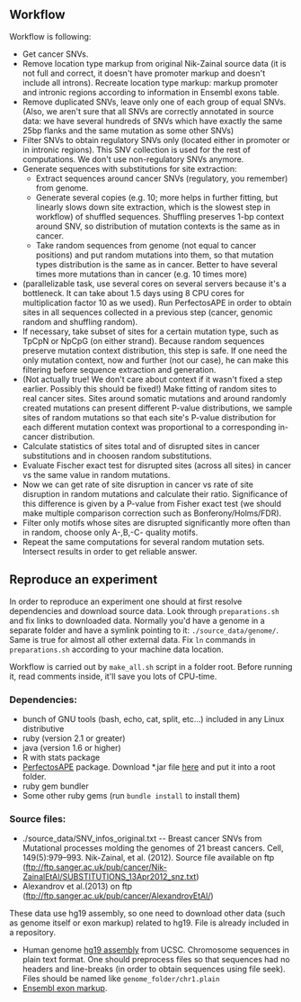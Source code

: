 ## Workflow
Workflow is following:
* Get cancer SNVs.
* Remove location type markup from original Nik-Zainal source data (it is not full and correct, it doesn't have promoter markup and doesn't include all introns). Recreate location type markup: markup promoter and intronic regions according to information in Ensembl exons table.
* Remove duplicated SNVs, leave only one of each group of equal SNVs. (Also, we aren't sure that all SNVs are correctly annotated in source data: we have several hundreds of SNVs which have exactly the same 25bp flanks and the same mutation as some other SNVs)
* Filter SNVs to obtain regulatory SNVs only (located either in promoter or in intronic regions). This SNV collection is used for the rest of computations. We don't use non-regulatory SNVs anymore.
* Generate sequences with substitutions for site extraction:
    * Extract sequences around cancer SNVs (regulatory, you remember) from genome.
    * Generate several copies (e.g. 10; more helps in further fitting, but linearly slows down site extraction, which is the slowest step in workflow) of shuffled sequences. Shuffling preserves 1-bp context around SNV, so distribution of mutation contexts is the same as in cancer.
    * Take random sequences from genome (not equal to cancer positions) and put random mutations into them, so that mutation types distribution is the same as in cancer. Better to have several times more mutations than in cancer (e.g. 10 times more)
* (parallelizable task, use several cores on several servers because it's a bottleneck. It can take about 1.5 days using 8 CPU cores for multiplication factor 10 as we used). Run PerfectosAPE in order to obtain sites in all sequences collected in a previous step (cancer, genomic random and shuffling random).
* If necessary, take subset of sites for a certain mutation type, such as TpCpN or NpCpG (on either strand). Because random sequences preserve mutation context distribution, this step is safe. If one need the only mutation context, now and further (not our case), he can make this filtering before sequence extraction and generation.
* (Not actually true! We don't care about context if it wasn't fixed a step earlier. Possibly this should be fixed!) Make fitting of random sites to real cancer sites. Sites around somatic mutations and around randomly created mutations can present different P-value distributions, we sample sites of random mutations so that each site's P-value distribution for each different mutation context was proportional to a corresponding in-cancer distribution.
* Calculate statistics of sites total and of disrupted sites in cancer substitutions and in choosen random substitutions. 
* Evaluate Fischer exact test for disrupted sites (across all sites) in cancer vs the same value in random mutations.
* Now we can get rate of site disruption in cancer vs rate of site disruption  in random mutations and calculate their ratio. Significance of this difference is given by a P-value from Fisher exact test (we should make multiple comparison correction such as Bonferony/Holms/FDR).
* Filter only motifs whose sites are disrupted significantly more often than in random, choose only A-,B,-C- quality motifs.
* Repeat the same computations for several random mutation sets. Intersect results in order to get reliable answer.

## Reproduce an experiment
In order to reproduce an experiment one should at first resolve dependencies and download source data. Look through `preparations.sh` and fix links to downloaded data. Normally you'd have a genome in a separate folder and have a symlink pointing to it: `./source_data/genome/`. Same is true for almost all other external data. Fix `ln` commands in `preparations.sh` according to your machine data location.

Workflow is carried out by `make_all.sh` script in a folder root. Before running it, read comments inside, it'll save you lots of CPU-time.

### Dependencies:
* bunch of GNU tools (bash, echo, cat, split, etc...) included in any Linux distributive
* ruby (version 2.1 or greater)
* java (version 1.6 or higher)
* R with stats package
* [PerfectosAPE](http://opera.autosome.ru/perfectosape/description) package. Download *.jar file [here](http://opera.autosome.ru/downloads/ape.jar) and put it into a root folder.
* ruby gem bundler
* Some other ruby gems (run `bundle install` to install them)

### Source files:
* ./source_data/SNV_infos_original.txt -- Breast cancer SNVs from Mutational processes molding the genomes of 21 breast cancers. Cell, 149(5):979–993. Nik-Zainal, et al. (2012). 
Source file available on ftp (ftp://ftp.sanger.ac.uk/pub/cancer/Nik-ZainalEtAl/SUBSTITUTIONS_13Apr2012_snz.txt)
* Alexandrov et al.(2013) on ftp (ftp://ftp.sanger.ac.uk/pub/cancer/AlexandrovEtAl/)

These data use hg19 assembly, so one need to download other data (such as genome itself or exon markup) related to hg19.
File is already included in a repository.
* Human genome [hg19 assembly](http://hgdownload.soe.ucsc.edu/goldenPath/hg19/bigZips/chromFa.tar.gz) from UCSC. Chromosome sequences in plain text format. One should preprocess files so that sequences had no headers and line-breaks (in order to obtain sequences using file seek). Files should be named like `genome_folder/chr1.plain`
* [Ensembl exon markup](http://feb2014.archive.ensembl.org/biomart/martview/b139ef98cf27cbd5649f7c5f6d3e2c0c?VIRTUALSCHEMANAME=default&ATTRIBUTES=hsapiens_gene_ensembl.default.structure.ensembl_gene_id|hsapiens_gene_ensembl.default.structure.ensembl_transcript_id|hsapiens_gene_ensembl.default.structure.exon_chrom_start|hsapiens_gene_ensembl.default.structure.exon_chrom_end|hsapiens_gene_ensembl.default.structure.is_constitutive|hsapiens_gene_ensembl.default.structure.rank|hsapiens_gene_ensembl.default.structure.phase|hsapiens_gene_ensembl.default.structure.cdna_coding_start|hsapiens_gene_ensembl.default.structure.cdna_coding_end|hsapiens_gene_ensembl.default.structure.genomic_coding_start|hsapiens_gene_ensembl.default.structure.genomic_coding_end|hsapiens_gene_ensembl.default.structure.ensembl_exon_id|hsapiens_gene_ensembl.default.structure.cds_start|hsapiens_gene_ensembl.default.structure.cds_end|hsapiens_gene_ensembl.default.structure.ensembl_peptide_id|hsapiens_gene_ensembl.default.structure.chromosome_name|hsapiens_gene_ensembl.default.structure.start_position|hsapiens_gene_ensembl.default.structure.end_position|hsapiens_gene_ensembl.default.structure.transcript_start|hsapiens_gene_ensembl.default.structure.transcript_end|hsapiens_gene_ensembl.default.structure.strand|hsapiens_gene_ensembl.default.structure.external_gene_id|hsapiens_gene_ensembl.default.structure.external_gene_db|hsapiens_gene_ensembl.default.structure.5_utr_start|hsapiens_gene_ensembl.default.structure.5_utr_end|hsapiens_gene_ensembl.default.structure.3_utr_start|hsapiens_gene_ensembl.default.structure.3_utr_end|hsapiens_gene_ensembl.default.structure.cds_length|hsapiens_gene_ensembl.default.structure.transcript_count|hsapiens_gene_ensembl.default.structure.description|hsapiens_gene_ensembl.default.structure.gene_biotype&FILTERS=).
